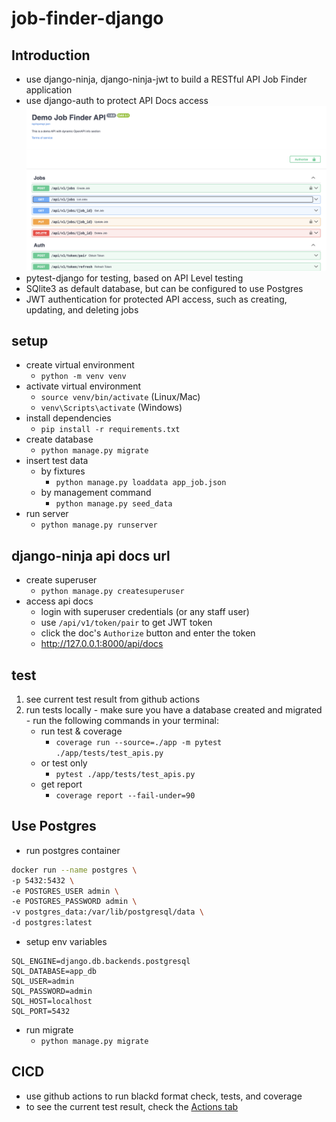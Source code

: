 # job-finder-django

## Introduction
- use django-ninja, django-ninja-jwt to build a RESTful API Job Finder application
- use django-auth to protect API Docs access
![pic](https://github.com/pingshian0131/job-finder-django/blob/main/static/api_docs_screenshot.png)
- pytest-django for testing, based on API Level testing
- SQlite3 as default database, but can be configured to use Postgres
- JWT authentication for protected API access, such as creating, updating, and deleting jobs

## setup
  - create virtual environment
    - `python -m venv venv`
  - activate virtual environment
    - `source venv/bin/activate` (Linux/Mac)
    - `venv\Scripts\activate` (Windows)
  - install dependencies
    - `pip install -r requirements.txt`
  - create database
    - `python manage.py migrate`
  - insert test data
    - by fixtures
      - `python manage.py loaddata app_job.json`
    - by management command
      - `python manage.py seed_data`
  - run server
    - `python manage.py runserver`

## django-ninja api docs url
  - create superuser
    - `python manage.py createsuperuser`
  - access api docs
    - login with superuser credentials (or any staff user)
    - use `/api/v1/token/pair` to get JWT token
    - click the doc's `Authorize` button and enter the token
    - http://127.0.0.1:8000/api/docs

## test
  1. see current test result from github actions
  2. run tests locally
    - make sure you have a database created and migrated
    - run the following commands in your terminal:
      - run test & coverage
        - `coverage run --source=./app -m pytest ./app/tests/test_apis.py`
      - or test only
        - `pytest ./app/tests/test_apis.py`
      - get report
        - `coverage report --fail-under=90`



## Use Postgres
  - run postgres container
```bash
docker run --name postgres \
-p 5432:5432 \
-e POSTGRES_USER admin \
-e POSTGRES_PASSWORD admin \
-v postgres_data:/var/lib/postgresql/data \
-d postgres:latest
```
  - setup env variables
```text
SQL_ENGINE=django.db.backends.postgresql
SQL_DATABASE=app_db
SQL_USER=admin
SQL_PASSWORD=admin
SQL_HOST=localhost
SQL_PORT=5432
```
  - run migrate
    - `python manage.py migrate`

## CICD
  - use github actions to run blackd format check, tests, and coverage
  - to see the current test result, check the [Actions tab](https://github.com/pingshian0131/job-finder-django/actions)

